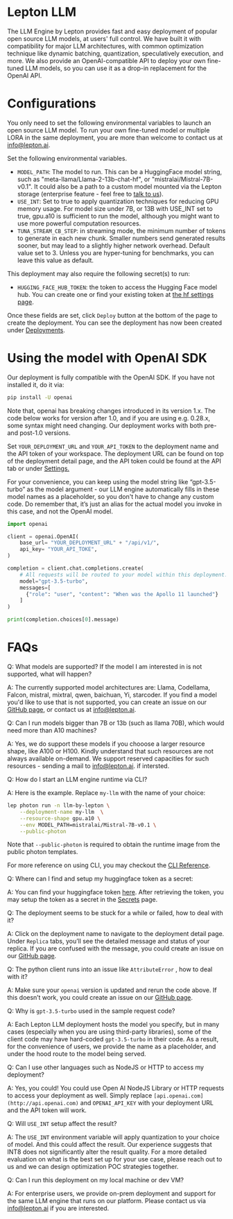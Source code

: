 # Lepton LLM

The LLM Engine by Lepton provides fast and easy deployment of popular open source LLM models, at users' full control. We have built it with compatibility for major LLM architectures, with common optimization technique like dynamic batching, quantization, speculatively execution, and more. We also provide an OpenAI-compatible API to deploy your own fine-tuned LLM models, so you can use it as a drop-in replacement for the OpenAI API.

# Configurations

You only need to set the following environmental variables to launch an open source LLM model. To run your own fine-tuned model or multiple LORA in the same deployment, you are more than welcome to contact us at [info@lepton.ai](mailto:info@lepton.ai).

Set the following environmental variables.

* `MODEL_PATH`: The model to run. This can be a HuggingFace model string, such as "meta-llama/Llama-2-13b-chat-hf", or "mistralai/Mistral-7B-v0.1". It could also be a path to a custom model mounted via the Lepton storage (enterprise feature - feel free to [talk to us](mailto:info@lepton.ai)).
* `USE_INT`: Set to true to apply quantization techniques for reducing GPU memory usage. For model size under 7B, or 13B with USE_INT set to true, gpu.a10 is sufficient to run the model, although you might want to use more powerful computation resources.
* `TUNA_STREAM_CB_STEP`: in streaming mode, the minimum number of tokens to generate in each new chunk. Smaller numbers send generated results sooner, but may lead to a slightly higher network overhead. Default value set to 3. Unless you are hyper-tuning for benchmarks, you can leave this value as default.

This deployment may also require the following secret(s) to run:

* `HUGGING_FACE_HUB_TOKEN`: the token to access the Hugging Face model hub. You can create one or find your existing token at [the hf settings page](https://huggingface.co/settings/tokens).

Once these fields are set, click `Deploy` button at the bottom of the page to create the deployment. You can see the deployment has now been created under [Deployments](https://dashboard.lepton.ai/workspace-redirect/deployments).

# Using the model with OpenAI SDK
Our deployment is fully compatible with the OpenAI SDK. If you have not installed it, do it via:

```bash
pip install -U openai
```

Note that, openai has breaking changes introduced in its version 1.x. The code below works for version after 1.0, and if you are using e.g. 0.28.x, some syntax might need changing. Our deployment works with both pre- and post-1.0 versions.

Set `YOUR_DEPLOYMENT_URL` and `YOUR_API_TOKEN` to the deployment name and the API token of your workspace. The deployment URL can be found on top of the deployment detail page, and the API token could be found at the API tab or under [Settings.](https://dashboard.lepton.ai/workspace-redirect/settings/api-tokens)

For your convenience, you can keep using the model string like “gpt-3.5-turbo” as the model argument - our LLM engine automatically fills in these model names as a placeholder, so you don't have to change any custom code. Do remember that, it’s just an alias for the actual model you invoke in this case, and not the OpenAI model.

```python
import openai

client = openai.OpenAI(
    base_url= "YOUR_DEPLOYMENT_URL" + "/api/v1/", 
    api_key= "YOUR_API_TOKE",
)

completion = client.chat.completions.create(
    # All requests will be routed to your model within this deployment.
	model="gpt-3.5-turbo", 
    messages=[
      {"role": "user", "content": "When was the Apollo 11 launched"}
    ]
)

print(completion.choices[0].message)
```

# FAQs

Q: What models are supported? If the model I am interested in is not supported, what will happen? 

A: The currently supported model architectures are: Llama, Codellama, Falcon, mistral, mixtral, qwen, baichuan, Yi, starcoder. If you find a model you'd like to use that is not supported, you can create an issue on our [GitHub page](https://github.com/leptonai/leptonai), or contact us at [info@lepton.ai](mailto:info@lepton.ai).

Q: Can I run models bigger than 7B or 13b (such as llama 70B), which would need more than A10 machines? 

A: Yes, we do support these models if you chooose a larger resource shape, like A100 or H100. Kindly understand that such resources are not always available on-demand. We support reserved capacities for such resources - sending a mail to info@lepton.ai. if intersted.

Q: How do I start an LLM engine runtime via CLI?

A: Here is the example. Replace `my-llm` with the name of your choice:

```bash
lep photon run -n llm-by-lepton \
    --deployment-name my-llm  \
	--resource-shape gpu.a10 \
	--env MODEL_PATH=mistralai/Mistral-7B-v0.1 \
	--public-photon 
```
Note that `--public-photon` is required to obtain the runtime image from the public photon templates.

For more reference on using CLI, you may checkout the [CLI Reference](https://www.lepton.ai/references/lep_photon#lep-photon-run).

Q: Where can I find and setup my huggingface token as a secret:

A: You can find your huggingface token [here](https://huggingface.co/settings/tokens). After retrieving the token, you may setup the token as a secret in the [Secrets](https://dashboard.lepton.ai/workspace-redirect/settings/secrets) page.

Q: The deployment seems to be stuck for a while or failed, how to deal with it?

A: Click on the deployment name to navigate to the deployment detail page. Under `Replica` tabs, you’ll see the detailed message and status of your replica. If you are confused with the message, you could create an issue on our [GitHub page](https://github.com/leptonai/leptonai).

Q: The python client runs into an issue like `AttributeError` , how to deal with it?

A: Make sure your `openai` version is updated and rerun the code above. If this doesn’t work, you could create an issue on our [GitHub page](https://github.com/leptonai/leptonai).

Q: Why is `gpt-3.5-turbo` used in the sample request code?

A:  Each Lepton LLM deployment hosts the model you specify, but in many cases (especially when you are using third-party libraries), some of the client code may have hard-coded `gpt-3.5-turbo` in their code. As a result, for the convenience of users, we provide the name as a placeholder, and under the hood route to the model being served.

Q: Can I use other languages such as NodeJS or HTTP to access my deployment?

A: Yes, you could! You could use Open AI NodeJS Library or HTTP requests to access your deployment as well. Simply replace `[api.openai.com](http://api.openai.com)` and `OPENAI_API_KEY` with your deployment URL and the API token will work.

Q: Will `USE_INT` setup affect the result?

A: The `USE_INT` environment variable will apply quantization to your choice of model. And this could affect the result. Our experience suggests that INT8 does not significantly alter the result quality. For a more detailed evaluation on what is the best set up for your use case, please reach out to us and we can design optimization POC strategies together.

Q: Can I run this deployment on my local machine or dev VM?

A: For enterprise users, we provide on-prem deployment and support for the same LLM engine that runs on our platform. Please contact us via info@lepton.ai if you are interested.